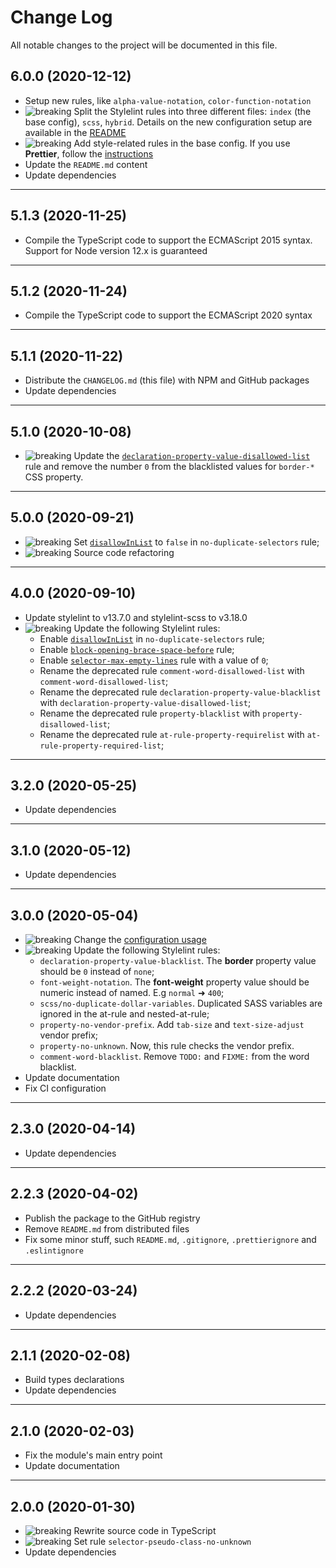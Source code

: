 # Change Log

All notable changes to the project will be documented in this file.

## 6.0.0 (2020-12-12)

- Setup new rules, like `alpha-value-notation`, `color-function-notation`
- ![breaking] Split the Stylelint rules into three different files: `index` (the base config), `scss`, `hybrid`. Details on the new configuration setup are available in the [README](https://github.com/giotramu/stylelint-config#configs)
- ![breaking] Add style-related rules in the base config. If you use **Prettier**, follow the [instructions](https://github.com/giotramu/stylelint-config#prettier)
- Update the `README.md` content
- Update dependencies

---

## 5.1.3 (2020-11-25)

- Compile the TypeScript code to support the ECMAScript 2015 syntax. Support for Node version 12.x is guaranteed

---

## 5.1.2 (2020-11-24)

- Compile the TypeScript code to support the ECMAScript 2020 syntax

---

## 5.1.1 (2020-11-22)

- Distribute the `CHANGELOG.md` (this file) with NPM and GitHub packages
- Update dependencies

---

## 5.1.0 (2020-10-08)

- ![breaking] Update the [`declaration-property-value-disallowed-list`](https://stylelint.io/user-guide/rules/declaration-property-value-disallowed-list) rule and remove the number `0` from the blacklisted values for `border-*` CSS property.

---

## 5.0.0 (2020-09-21)

- ![breaking] Set [`disallowInList`](https://stylelint.io/user-guide/rules/no-duplicate-selectors#optional-secondary-options) to `false` in `no-duplicate-selectors` rule;
- ![breaking] Source code refactoring

---

## 4.0.0 (2020-09-10)

- Update stylelint to v13.7.0 and stylelint-scss to v3.18.0
- ![breaking] Update the following Stylelint rules:
  - Enable [`disallowInList`](https://stylelint.io/user-guide/rules/no-duplicate-selectors#optional-secondary-options) in `no-duplicate-selectors` rule;
  - Enable [`block-opening-brace-space-before`](https://stylelint.io/user-guide/rules/block-opening-brace-space-before#block-opening-brace-space-before) rule;
  - Enable [`selector-max-empty-lines`](https://stylelint.io/user-guide/rules/selector-max-empty-lines#selector-max-empty-lines) rule with a value of `0`;
  - Rename the deprecated rule `comment-word-disallowed-list` with `comment-word-disallowed-list`;
  - Rename the deprecated rule `declaration-property-value-blacklist` with `declaration-property-value-disallowed-list`;
  - Rename the deprecated rule `property-blacklist` with `property-disallowed-list`;
  - Rename the deprecated rule `at-rule-property-requirelist` with `at-rule-property-required-list`;

---

## 3.2.0 (2020-05-25)

- Update dependencies

---

## 3.1.0 (2020-05-12)

- Update dependencies

---

## 3.0.0 (2020-05-04)

- ![breaking] Change the [configuration usage](https://github.com/giotramu/stylelint-config#usage)
- ![breaking] Update the following Stylelint rules:
  - `declaration-property-value-blacklist`. The **border** property value should be `0` instead of `none`;
  - `font-weight-notation`. The **font-weight** property value should be numeric instead of named. E.g `normal` ➜ `400`;
  - `scss/no-duplicate-dollar-variables`. Duplicated SASS variables are ignored in the at-rule and nested-at-rule;
  - `property-no-vendor-prefix`. Add `tab-size` and `text-size-adjust` vendor prefix;
  - `property-no-unknown`. Now, this rule checks the vendor prefix.
  - `comment-word-blacklist`. Remove `TODO:` and `FIXME:` from the word blacklist.
- Update documentation
- Fix CI configuration

---

## 2.3.0 (2020-04-14)

- Update dependencies

---

## 2.2.3 (2020-04-02)

- Publish the package to the GitHub registry
- Remove `README.md` from distributed files
- Fix some minor stuff, such `README.md`, `.gitignore`, `.prettierignore` and `.eslintignore`

---

## 2.2.2 (2020-03-24)

- Update dependencies

---

## 2.1.1 (2020-02-08)

- Build types declarations
- Update dependencies

---

## 2.1.0 (2020-02-03)

- Fix the module's main entry point
- Update documentation

---

## 2.0.0 (2020-01-30)

- ![breaking] Rewrite source code in TypeScript
- ![breaking] Set rule `selector-pseudo-class-no-unknown`
- Update dependencies

[breaking]: https://shields.io/badge/-breaking-202d3a?style=flat-square
